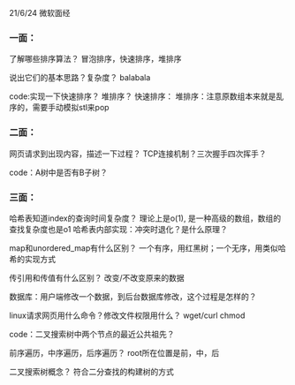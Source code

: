 21/6/24 微软面经

### 一面： 

了解哪些排序算法？
冒泡排序，快速排序，堆排序

说出它们的基本思路？复杂度？
balabala

code:实现一下快速排序？ 堆排序？
快速排序：
堆排序：注意原数组本来就是乱序的，需要手动模拟stl来pop

### 二面：

网页请求到出现内容，描述一下过程？
TCP连接机制？三次握手四次挥手？

code：A树中是否有B子树？

### 三面：

哈希表知道index的查询时间复杂度？
理论上是o(1), 是一种高级的数组，数组的查找复杂度也是o1
哈希表内部实现：冲突时退化？是什么原理？

map和unordered_map有什么区别？
一个有序，用红黑树；一个无序，用类似哈希的实现方式

传引用和传值有什么区别？
改变/不改变原来的数据

数据库：用户端修改一个数据，到后台数据库修改，这个过程是怎样的？

linux请求网页用什么命令？修改文件权限用什么？
wget/curl chmod

code：二叉搜索树中两个节点的最近公共祖先？

前序遍历，中序遍历，后序遍历？
root所在位置是前，中，后

二叉搜索树概念？
符合二分查找的构建树的方式


